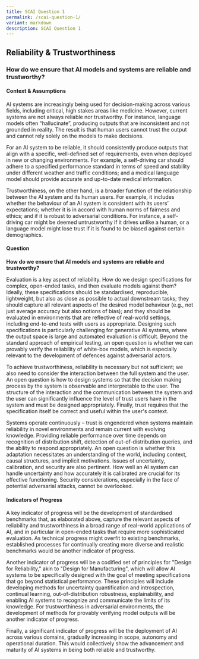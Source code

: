 ```yaml
---
title: SCAI Question 1
permalink: /scai-question-1/
variant: markdown
description: SCAI Question 1
---
```

## Reliability & Trustworthiness

### How do we ensure that AI models and systems are reliable and trustworthy?

#### Context & Assumptions

AI systems are increasingly being used for decision-making across various fields, including critical, high stakes areas like medicine. However, current systems are not always reliable nor trustworthy. For instance, language models often “hallucinate”, producing outputs that are inconsistent and not grounded in reality. The result is that human users cannot trust the output and cannot rely solely on the models to make decisions.

For an AI system to be reliable, it should consistently produce outputs that align with a specific, well-defined set of requirements, even when deployed in new or changing environments. For example, a self-driving car should adhere to a specified performance standard in terms of speed and stability under different weather and traffic conditions; and a medical language model should provide accurate and up-to-date medical information.

Trustworthiness, on the other hand, is a broader function of the relationship between the AI system and its human users. For example, it includes whether the behaviour of an AI system is consistent with its users’ expectations; whether it is in accord with human norms of fairness and ethics; and if it is robust to adversarial conditions. For instance, a self-driving car might be deemed untrustworthy if it drives unlike a human, or a language model might lose trust if it is found to be biased against certain demographics.

#### Question

**How do we ensure that AI models and systems are reliable and trustworthy?**

Evaluation is a key aspect of reliability. How do we design specifications for complex, open-ended tasks, and then evaluate models against them? Ideally, these specifications should be standardised, reproducible, lightweight, but also as close as possible to actual downstream tasks; they should capture all relevant aspects of the desired model behaviour (e.g., not just average accuracy but also notions of bias); and they should be evaluated in environments that are reflective of real-world settings, including end-to-end tests with users as appropriate. Designing such specifications is particularly challenging for generative AI systems, where the output space is large and automated evaluation is difficult. Beyond the standard approach of empirical testing, an open question is whether we can provably verify the reliability of white-box models, which is especially relevant to the development of defences against adversarial actors.

To achieve trustworthiness, reliability is necessary but not sufficient; we also need to consider the interaction between the full system and the user. An open question is how to design systems so that the decision making process by the system is observable and interpretable to the user. The structure of the interaction and the communication between the system and the user can significantly influence the level of trust users have in the system and must be designed appropriately. Finally, trust requires that the specification itself be correct and useful within the user's context.

Systems operate continuously – trust is engendered when systems maintain reliability in novel environments and remain current with evolving knowledge. Providing reliable performance over time depends on recognition of distribution shift, detection of out-of-distribution queries, and the ability to respond appropriately. An open question is whether this adaptation necessitates an understanding of the world, including context, causal structures, and implicit motivations. Issues of uncertainty, calibration, and security are also pertinent. How well an AI system can handle uncertainty and how accurately it is calibrated are crucial for its effective functioning. Security considerations, especially in the face of potential adversarial attacks, cannot be overlooked.

#### Indicators of Progress

A key indicator of progress will be the development of standardised benchmarks that, as elaborated above, capture the relevant aspects of reliability and trustworthiness in a broad range of real-world applications of AI, and in particular in open-ended tasks that require more sophisticated evaluation. As technical progress might overfit to existing benchmarks, established processes for continually creating more diverse and realistic benchmarks would be another indicator of progress.

Another indicator of progress will be a codified set of principles for "Design for Reliability," akin to "Design for Manufacturing", which will allow AI systems to be specifically designed with the goal of meeting specifications that go beyond statistical performance. These principles will include developing methods for uncertainty quantification and introspection, continual learning, out-of-distribution robustness, explainability, and enabling AI systems to recognize and communicate the limits of its knowledge. For trustworthiness in adversarial environments, the development of methods for provably verifying model outputs will be another indicator of progress.

Finally, a significant indicator of progress will be the deployment of AI across various domains, gradually increasing in scope, autonomy and operational duration. This would collectively show the advancement and maturity of AI systems in being both reliable and trustworthy.